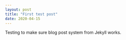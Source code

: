 ```yaml
---
layout: post
title: "First test post"
date: 2020-04-15
---
```


Testing to make sure blog post system from Jekyll works.
